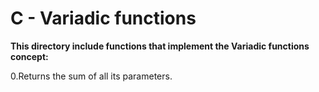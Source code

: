 # C - Variadic functions
**This directory include functions that implement the Variadic functions concept:**

0.Returns the sum of all its parameters.

